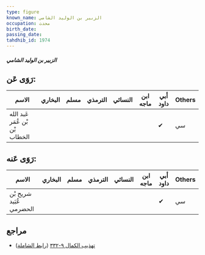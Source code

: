 ```yaml
---
type: figure
known_name: الزبير بن الوليد الشامي
occupation: محدث
birth_date:
passing_date:
tahdhib_id: 1974
---
```

##### الزبير بن الوليد الشامي

## رَوَى عَن:
| الاسم                          | البخاري | مسلم | الترمذي | النسائي | ابن ماجه | أبي داود | Others |
| ------------------------------ | ------- | ---- | ------- | ------- | -------- | -------- | ------ |
| عَبد الله بْن عُمَر بْن الخطاب |         |      |         |         |          | ✔        | سي     |
## رَوَى عَنه:
| الاسم                   | البخاري | مسلم | الترمذي | النسائي | ابن ماجه | أبي داود | Others |
| ----------------------- | ------- | ---- | ------- | ------- | -------- | -------- | ------ |
| شريح بْن عُبَيد الحضرمي |         |      |         |         |          | ✔        | سي     |
## مراجع
- [تهذيب الكمال ٩-٣٣٢](obsidian://open?vault=Tahdhib-al-Kamal&file=Figures/١٩٧٤-الزبير%20بن%20الوليد%20الشامي) ([رابط الشاملة](https://shamela.ws/book/3722/4572))